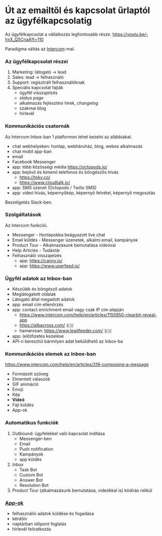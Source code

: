 # Út az emailtől és kapcsolat űrlaptól az ügyfélkapcsolatig

Az ügyfélkapcsolat a vállalkozás legfontosabb része. https://youtu.be/-hxX_Q5CnaA?t=110

Paradigma váltás az [Intercom](https://www.intercom.com/)-mal.

### Az ügyfélkapcsolat részei

1. Marketing: látogató -> lead
1. Sales: lead -> felhasználó
1. Support: regisztrált felhasználóknak
1. Speciális kapcsolat fajták
    - ügyfél visszajelzés
    - _status page_
    - alkalmazás fejlesztési hírek, _changelog_
    - szakmai blog
    - hírlevél

### Kommunikációs csatornák

Az Intercom Inbox-ban 1 platformon lehet kezelni az alábbiakat.

- chat webhelyeken: honlap, webháruház, blog, webes alkalmazás
- chat mobil app-ban
- email
- Facebook Messenger
- app: több közösségi média https://octopods.io/
- app: bejövő és kimenő telefonos és böngészős hívás
    - https://toky.co/
    - https://www.cloudtalk.io/
- app: SMS üzenet (Octopods / Twilio SMS)
- app: videó hívás, képernyőkép, képernyő felvétel, képernyő megosztás

Beszélgetés Slack-ben.

### Szolgáltatások

Az Intercom funkciói.

- Messenger - Honlapokba beágyazott live chat
- Email küldés - Messenger üzenetek, alkalmi email, kampányok
- Product Tour - Alkalmazásunk bemutatása videóval
- Help Articles - Tudástár
- Felhasználó visszajelzés
    - app: https://canny.io/
    - app: https://www.userfeed.io/

### Ügyfél adatok az Inbox-ban

- Készülék és böngésző adatok
- Meglátogatott oldalak
- Látogató által megadott adatok
- app: email cím ellenőrzés
- app: contact enrichment email vagy csak IP cím alapján
    - https://www.intercom.com/help/en/articles/1155850-clearbit-reveal-app
    - https://albacross.com/ :eu:
    - hamarosan: https://www.leadfeeder.com/ :eu:
- app: (elő)fizetés kezelése
- API-n keresztül bármilyen adat beküldhető az Inbox-ba

### Kommunikációs elemek az Inbox-ban

https://www.intercom.com/help/en/articles/319-composing-a-message

- Formázott szöveg
- Elmentett válaszok
- GIF animáció
- Emoji
- Kép
- **Videó**
- Fájl küldés
- App-ok

### Automatikus funkciók

1. Outbound: ügyfelekkel való kapcsolat indítása
    - Messenger-ben
    - Email
    - Push notification
    - Kampányok
    - app küldés
1. Inbox
    - Task Bot
    - Custom Bot
    - Answer Bot
    - Resolution Bot
1. Product Tour (alkalmazásunk bemutatása, videókkal is) kódírás nélkül

### [App-ok](https://www.intercom.com/app-store)

- felhasználói adatok küldése és fogadása
- kérdőív
- naptárban időpont foglalás
- hírlevél feliratkozás
